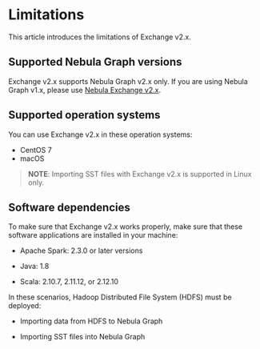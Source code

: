 # Limitations

This article introduces the limitations of Exchange v2.x.

## Supported Nebula Graph versions

Exchange v2.x supports Nebula Graph v2.x only. If you are using Nebula Graph v1.x, please use [Nebula Exchange v2.x](https://github.com/vesoft-inc/nebula-spark-utils "Click to go to GitHub").

## Supported operation systems

You can use Exchange v2.x in these operation systems:

- CentOS 7
- macOS

> **NOTE**: Importing SST files with Exchange v2.x is supported in Linux only.

## Software dependencies

To make sure that Exchange v2.x works properly, make sure that these software applications are installed in your machine:

- Apache Spark: 2.3.0 or later versions

- Java: 1.8

- Scala: 2.10.7, 2.11.12, or 2.12.10

In these scenarios, Hadoop Distributed File System (HDFS) must be deployed:

- Importing data from HDFS to Nebula Graph

- Importing SST files into Nebula Graph
